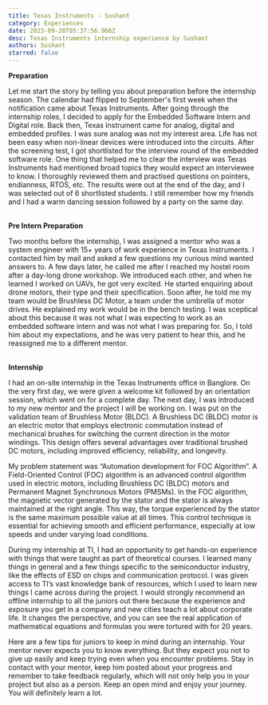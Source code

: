 ```yaml
---
title: Texas Instruments - Sushant
category: Experiences
date: 2023-09-28T05:37:56.966Z
desc: Texas Instruments internship experience by Sushant
authors: Sushant
starred: false
---
```

<!--StartFragment-->

**Preparation** 

Let me start the story by telling you about preparation before the internship season. The calendar had flipped to September's first week when the notification came about Texas Instruments. After going through the internship roles, I decided to apply for the Embedded Software Intern and Digital role. Back then, Texas Instrument came for analog, digital and embedded profiles. I was sure analog was not my interest area. Life has not been easy when non-linear devices were introduced into the circuits. After the screening test, I got shortlisted for the interview round of the embedded software role. One thing that helped me to clear the interview was Texas Instruments had mentioned broad topics they would expect an interviewee to know. I thoroughly reviewed them and practised questions on pointers, endianness, RTOS, etc. The results were out at the end of the day, and I was selected out of 6 shortlisted students. I still remember how my friends and I had a warm dancing session followed by a party on the same day.

**\
Pre Intern Preparation**

Two months before the internship, I was assigned a mentor who was a system engineer with 15+ years of work experience in Texas Instruments. I contacted him by mail and asked a few questions my curious mind wanted answers to. A few days later, he called me after I reached my hostel room after a day-long drone workshop. We introduced each other, and when he learned I worked on UAVs, he got very excited. He started enquiring about drone motors, their type and their specification. Soon after, he told me my team would be Brushless DC Motor, a team under the umbrella of motor drives. He explained my work would be in the bench testing. I was sceptical about this because it was not what I was expecting to work as an embedded software intern and was not what I was preparing for. So, I told him about my expectations, and he was very patient to hear this, and he reassigned me to a different mentor.

**\
Internship**

I had an on-site internship in the Texas Instruments office in Banglore. On the very first day, we were given a welcome kit followed by an orientation session, which went on for a complete day. The next day, I was introduced to my new mentor and the project I will be working on. I was put on the validation team of Brushless Motor (BLDC). A Brushless DC (BLDC) motor is an electric motor that employs electronic commutation instead of mechanical brushes for switching the current direction in the motor windings. This design offers several advantages over traditional brushed DC motors, including improved efficiency, reliability, and longevity.

My problem statement was “Automation development for FOC Algorithm”. A Field-Oriented Control (FOC) algorithm is an advanced control algorithm used in electric motors, including Brushless DC (BLDC) motors and Permanent Magnet Synchronous Motors (PMSMs). In the FOC algorithm, the magnetic vector generated by the stator and the stator is always maintained at the right angle. This way, the torque experienced by the stator is the same maximum possible value at all times. This control technique is essential for achieving smooth and efficient performance, especially at low speeds and under varying load conditions.

During my internship at TI, I had an opportunity to get hands-on experience with things that were taught as part of theoretical courses. I learned many things in general and a few things specific to the semiconductor industry, like the effects of ESD on chips and communication protocol. I was given access to TI’s vast knowledge bank of resources, which I used to learn new things I came across during the project. I would strongly recommend an offline internship to all the juniors out there because the experience and exposure you get in a company and new cities teach a lot about corporate life. It changes the perspective, and you can see the real application of mathematical equations and formulas you were tortured with for 20 years.

Here are a few tips for juniors to keep in mind during an internship. Your mentor never expects you to know everything. But they expect you not to give up easily and keep trying even when you encounter problems. Stay in contact with your mentor, keep him posted about your progress and remember to take feedback regularly, which will not only help you in your project but also as a person. Keep an open mind and enjoy your journey. You will definitely learn a lot.

<!--EndFragment-->